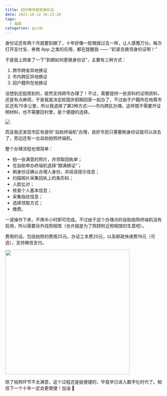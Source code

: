 ```yaml
---
title: 如何换领居民身份证
date: 2021-10-12 16:23:20
tags:
  - 指南
categories: guide
---
```


身份证还有两个月就要到期了，十年好像一眨眼就过去一样，让人感慨万分。每次打开支付宝、券商 App 之类的应用，都在提醒我 —— “赶紧去换领身份证啊！”

于是我上网查了一下“到期如何更换身份证”，主要有三种方式：

1. 跨市跨省异地换证
2. 市内跨区异地换证
3. 回户籍所在地换证

没想到还挺周到的，居然支持跨市办理了！不过，需要提供一些资料的证明资料，还是有点麻烦。于是我就决定趁国庆假期回家一起办了，不过由于户籍所在地离市区还有70多公里，所以我选择了第2种方式——市内跨区办理。这样既不需要开证明材料，也不需要回村里，是个便捷的选择。

![](/images/guide/renew-id-card-01.jpeg)

而且我还发现市区有提供“自助终端机”办理，良好市民只需要刷身份证就可以进去了，旁边还有一台自助拍照终端机。

整个办理流程也很简单：

- 拍一张满意的照片，并领取回执单；
- 在自助申办终端机选择“期满换证”；
- 刷身份证确认办理人身份，并阅读提示信息；
- 扫描相片采集回执上的条形码；
- 人脸比对；
- 核查个人基本信息；
- 采集指纹信息；
- 选择领取方式；
- 缴费。

一波操作下来，不用半小时即可完成。不过由于这个办理点的自助拍照终端机没有启用，所以需要另外找照相馆（也许就是为了照顾附近照相馆的生意吧）。

费用的话，包括拍照的费用25元，办证工本费20元，以及邮政快递费18元（可选），支持微信支付。

<img src="/images/guide/renew-id-card-02.jpeg" width="400" />

除了拍照环节不太满意，这个过程还是挺便捷的，毕竟早已进入数字化时代了。相信下一个十年一定会更便捷！加油 :running:
